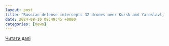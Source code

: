 ```yaml
---
layout: post
title: "Russian defense intercepts 32 drones over Kursk and Yaroslavl, the National Committee launches «anti-terrorism operations» - Agenzia Nova"
date: 2024-08-10 09:49:45 +0000
categories: [news]
---
```


[Читати далі](https://www.agenzianova.com/en/news/Russian-defense-intercepts-32-drones-over-Kursk-and-Yaroslavl-regions-National-committee-launches-anti-terrorism-operations/)
